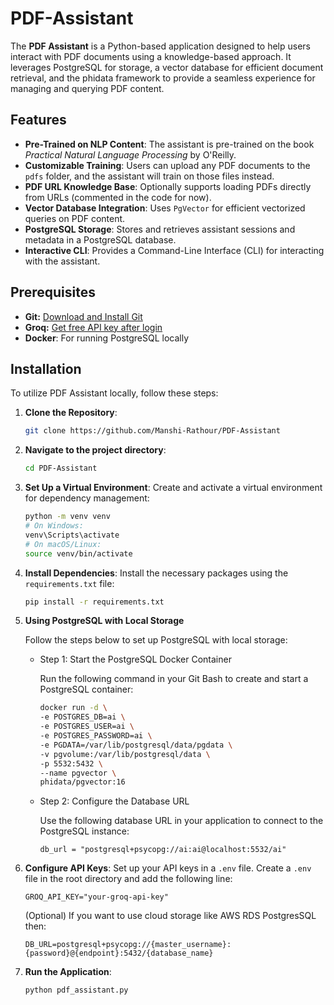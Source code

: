 # PDF-Assistant

The **PDF Assistant** is a Python-based application designed to help users interact with PDF documents using a knowledge-based approach. It leverages PostgreSQL for storage, a vector database for efficient document retrieval, and the phidata framework to provide a seamless experience for managing and querying PDF content.

## Features

- **Pre-Trained on NLP Content**: The assistant is pre-trained on the book *Practical Natural Language Processing* by O'Reilly.
- **Customizable Training**: Users can upload any PDF documents to the `pdfs` folder, and the assistant will train on those files instead.
- **PDF URL Knowledge Base**: Optionally supports loading PDFs directly from URLs (commented in the code for now).
- **Vector Database Integration**: Uses `PgVector` for efficient vectorized queries on PDF content.
- **PostgreSQL Storage**: Stores and retrieves assistant sessions and metadata in a PostgreSQL database.
- **Interactive CLI**: Provides a Command-Line Interface (CLI) for interacting with the assistant.

  
## Prerequisites
- **Git:** <a href="https://git-scm.com/" target="_blank">Download and Install Git</a>
- **Groq:** <a href="https://groq.com/" target="_blank">Get free API key after login</a>
- **Docker**: For running PostgreSQL locally

## Installation
To utilize PDF Assistant locally, follow these steps:

1. **Clone the Repository**:
   ```bash
   git clone https://github.com/Manshi-Rathour/PDF-Assistant
   ```
   
2. **Navigate to the project directory**:
   ```bash
   cd PDF-Assistant
   ```
   
3. **Set Up a Virtual Environment**:
   Create and activate a virtual environment for dependency management:
   ```bash
   python -m venv venv
   # On Windows:
   venv\Scripts\activate
   # On macOS/Linux:
   source venv/bin/activate
   ```

4. **Install Dependencies**:
   Install the necessary packages using the `requirements.txt` file:
   ```bash
   pip install -r requirements.txt
   ```

6. **Using PostgreSQL with Local Storage**

    Follow the steps below to set up PostgreSQL with local storage:
    
    - Step 1: Start the PostgreSQL Docker Container
      
      Run the following command in your Git Bash to create and start a PostgreSQL container:
    
      ```bash
      docker run -d \
      -e POSTGRES_DB=ai \
      -e POSTGRES_USER=ai \
      -e POSTGRES_PASSWORD=ai \
      -e PGDATA=/var/lib/postgresql/data/pgdata \
      -v pgvolume:/var/lib/postgresql/data \
      -p 5532:5432 \
      --name pgvector \
      phidata/pgvector:16
      ```
    - Step 2: Configure the Database URL
      
      Use the following database URL in your application to connect to the PostgreSQL instance:
       ```
       db_url = "postgresql+psycopg://ai:ai@localhost:5532/ai"
       ```
       
5. **Configure API Keys**:
   Set up your API keys in a `.env` file. Create a `.env` file in the root directory and add the following line:
   ```env
   GROQ_API_KEY="your-groq-api-key"
   ```
   (Optional) If you want to use cloud storage like AWS RDS PostgresSQL then:
   ```env
   DB_URL=postgresql+psycopg://{master_username}:{password}@{endpoint}:5432/{database_name}
   ```
  
   
7. **Run the Application**:
   ```bash
   python pdf_assistant.py
   ```
